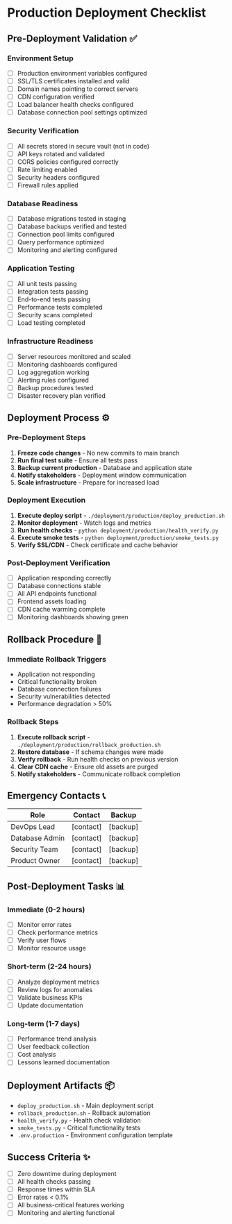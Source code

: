 # Production Deployment Checklist

## Pre-Deployment Validation ✅

### Environment Setup
- [ ] Production environment variables configured
- [ ] SSL/TLS certificates installed and valid
- [ ] Domain names pointing to correct servers
- [ ] CDN configuration verified
- [ ] Load balancer health checks configured
- [ ] Database connection pool settings optimized

### Security Verification
- [ ] All secrets stored in secure vault (not in code)
- [ ] API keys rotated and validated
- [ ] CORS policies configured correctly
- [ ] Rate limiting enabled
- [ ] Security headers configured
- [ ] Firewall rules applied

### Database Readiness
- [ ] Database migrations tested in staging
- [ ] Database backups verified and tested
- [ ] Connection pool limits configured
- [ ] Query performance optimized
- [ ] Monitoring and alerting configured

### Application Testing
- [ ] All unit tests passing
- [ ] Integration tests passing
- [ ] End-to-end tests passing
- [ ] Performance tests completed
- [ ] Security scans completed
- [ ] Load testing completed

### Infrastructure Readiness
- [ ] Server resources monitored and scaled
- [ ] Monitoring dashboards configured
- [ ] Log aggregation working
- [ ] Alerting rules configured
- [ ] Backup procedures tested
- [ ] Disaster recovery plan verified

## Deployment Process ⚙️

### Pre-Deployment Steps
1. **Freeze code changes** - No new commits to main branch
2. **Run final test suite** - Ensure all tests pass
3. **Backup current production** - Database and application state
4. **Notify stakeholders** - Deployment window communication
5. **Scale infrastructure** - Prepare for increased load

### Deployment Execution
1. **Execute deploy script** - `./deployment/production/deploy_production.sh`
2. **Monitor deployment** - Watch logs and metrics
3. **Run health checks** - `python deployment/production/health_verify.py`
4. **Execute smoke tests** - `python deployment/production/smoke_tests.py`
5. **Verify SSL/CDN** - Check certificate and cache behavior

### Post-Deployment Verification
- [ ] Application responding correctly
- [ ] Database connections stable
- [ ] All API endpoints functional
- [ ] Frontend assets loading
- [ ] CDN cache warming complete
- [ ] Monitoring dashboards showing green

## Rollback Procedure 🔄

### Immediate Rollback Triggers
- Application not responding
- Critical functionality broken
- Database connection failures
- Security vulnerabilities detected
- Performance degradation > 50%

### Rollback Steps
1. **Execute rollback script** - `./deployment/production/rollback_production.sh`
2. **Restore database** - If schema changes were made
3. **Verify rollback** - Run health checks on previous version
4. **Clear CDN cache** - Ensure old assets are purged
5. **Notify stakeholders** - Communicate rollback completion

## Emergency Contacts 📞

| Role | Contact | Backup |
|------|---------|--------|
| DevOps Lead | [contact] | [backup] |
| Database Admin | [contact] | [backup] |
| Security Team | [contact] | [backup] |
| Product Owner | [contact] | [backup] |

## Post-Deployment Tasks 📊

### Immediate (0-2 hours)
- [ ] Monitor error rates
- [ ] Check performance metrics
- [ ] Verify user flows
- [ ] Monitor resource usage

### Short-term (2-24 hours)
- [ ] Analyze deployment metrics
- [ ] Review logs for anomalies
- [ ] Validate business KPIs
- [ ] Update documentation

### Long-term (1-7 days)
- [ ] Performance trend analysis
- [ ] User feedback collection
- [ ] Cost analysis
- [ ] Lessons learned documentation

## Deployment Artifacts 📦

- `deploy_production.sh` - Main deployment script
- `rollback_production.sh` - Rollback automation
- `health_verify.py` - Health check validation
- `smoke_tests.py` - Critical functionality tests
- `.env.production` - Environment configuration template

## Success Criteria ✨

- [ ] Zero downtime during deployment
- [ ] All health checks passing
- [ ] Response times within SLA
- [ ] Error rates < 0.1%
- [ ] All business-critical features working
- [ ] Monitoring and alerting functional